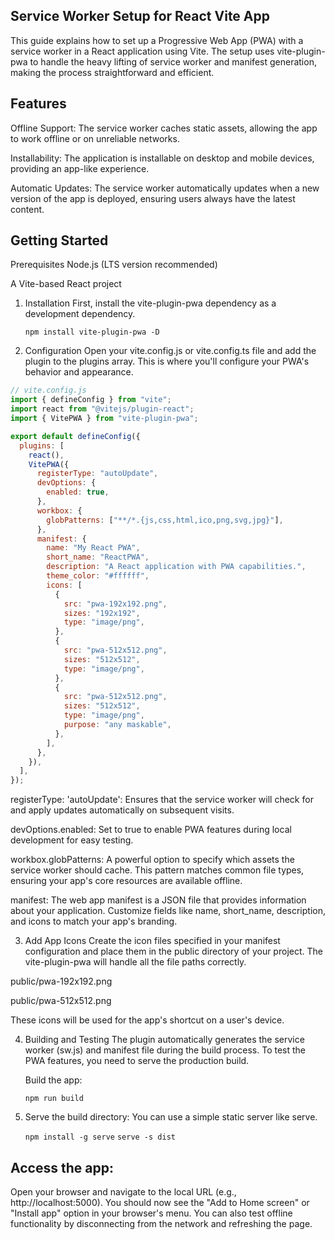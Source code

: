 ## Service Worker Setup for React Vite App

This guide explains how to set up a Progressive Web App (PWA) with a service worker in a React application using Vite. The setup uses vite-plugin-pwa to handle the heavy lifting of service worker and manifest generation, making the process straightforward and efficient.

## Features

Offline Support: The service worker caches static assets, allowing the app to work offline or on unreliable networks.

Installability: The application is installable on desktop and mobile devices, providing an app-like experience.

Automatic Updates: The service worker automatically updates when a new version of the app is deployed, ensuring users always have the latest content.

## Getting Started

Prerequisites
Node.js (LTS version recommended)

A Vite-based React project

1. Installation
   First, install the vite-plugin-pwa dependency as a development dependency.

   `npm install vite-plugin-pwa -D`

2. Configuration
   Open your vite.config.js or vite.config.ts file and add the plugin to the plugins array. This is where you'll configure your PWA's behavior and appearance.

```js
// vite.config.js
import { defineConfig } from "vite";
import react from "@vitejs/plugin-react";
import { VitePWA } from "vite-plugin-pwa";

export default defineConfig({
  plugins: [
    react(),
    VitePWA({
      registerType: "autoUpdate",
      devOptions: {
        enabled: true,
      },
      workbox: {
        globPatterns: ["**/*.{js,css,html,ico,png,svg,jpg}"],
      },
      manifest: {
        name: "My React PWA",
        short_name: "ReactPWA",
        description: "A React application with PWA capabilities.",
        theme_color: "#ffffff",
        icons: [
          {
            src: "pwa-192x192.png",
            sizes: "192x192",
            type: "image/png",
          },
          {
            src: "pwa-512x512.png",
            sizes: "512x512",
            type: "image/png",
          },
          {
            src: "pwa-512x512.png",
            sizes: "512x512",
            type: "image/png",
            purpose: "any maskable",
          },
        ],
      },
    }),
  ],
});
```

registerType: 'autoUpdate': Ensures that the service worker will check for and apply updates automatically on subsequent visits.

devOptions.enabled: Set to true to enable PWA features during local development for easy testing.

workbox.globPatterns: A powerful option to specify which assets the service worker should cache. This pattern matches common file types, ensuring your app's core resources are available offline.

manifest: The web app manifest is a JSON file that provides information about your application. Customize fields like name, short_name, description, and icons to match your app's branding.

3. Add App Icons
   Create the icon files specified in your manifest configuration and place them in the public directory of your project. The vite-plugin-pwa will handle all the file paths correctly.

public/pwa-192x192.png

public/pwa-512x512.png

These icons will be used for the app's shortcut on a user's device.

4. Building and Testing
   The plugin automatically generates the service worker (sw.js) and manifest file during the build process. To test the PWA features, you need to serve the production build.

   Build the app:

   `npm run build`

5. Serve the build directory:
   You can use a simple static server like serve.

   `npm install -g serve`
   `serve -s dist`

## Access the app:

Open your browser and navigate to the local URL (e.g., http://localhost:5000). You should now see the "Add to Home screen" or "Install app" option in your browser's menu. You can also test offline functionality by disconnecting from the network and refreshing the page.

```

```
